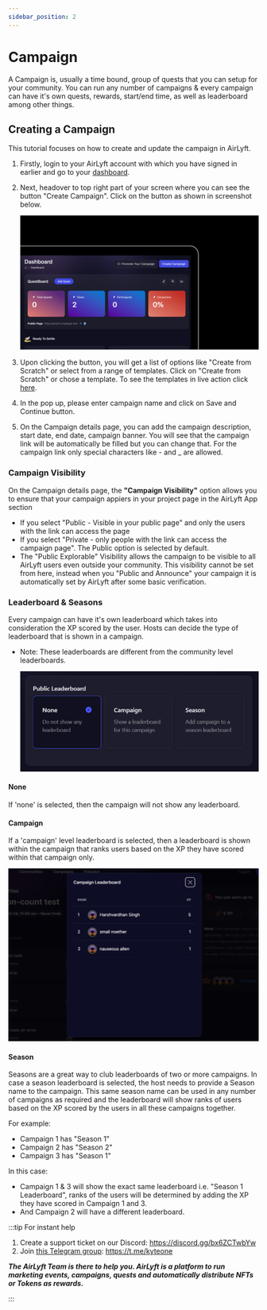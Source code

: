 ```yaml
---
sidebar_position: 2
---
```


# Campaign

A Campaign is, usually a time bound, group of quests that you can setup for your community. You can run any number of campaigns & every campaign can have it's own quests, rewards, start/end time, as well as leaderboard among other things.

## Creating a Campaign

This tutorial focuses on how to create and update the campaign in AirLyft.

1. Firstly, login to your AirLyft account with which you have signed in earlier and go to your [dashboard](https://account.airlyft.one/).
2. Next, headover to top right part of your screen where you can see the button "Create Campaign". Click on the button as shown in screenshot below.

   ![Create Campaign](../images/createcampaign.png)

3. Upon clicking the button, you will get a list of options like "Create from Scratch" or select from a range of templates. Click on "Create from Scratch" or chose a template. To see the templates in live action click [here](https://docs.airlyft.one/templates/).
4. In the pop up, please enter campaign name and click on Save and Continue button.
5. On the Campaign details page, you can add the campaign description, start date, end date, campaign banner. You will see that the campaign link will be automatically be filled but you can change that. For the campaign link only special characters like - and \_ are allowed.

### Campaign Visibility

On the Campaign details page, the **"Campaign Visibility"** option allows you to ensure that your campaign appiers in your project page in the AirLyft App section

- If you select "Public - Visible in your public page" and only the users with the link can access the page
- If you select "Private - only people with the link can access the campaign page". The Public option is selected by default.
- The "Public Explorable" Visibility allows the campaign to be visible to all AirLyft users even outside your community. This visibility cannot be set from here, instead when you "Public and Announce" your campaign it is automatically set by AirLyft after some basic verification.

### Leaderboard & Seasons

Every campaign can have it's own leaderboard which takes into consideration the XP scored by the user. Hosts can decide the type of leaderboard that is shown in a campaign.

- Note: These leaderboards are different from the community level leaderboards.

  ![Leaderboard](../images/leaderboard.png)

#### None

If 'none' is selected, then the campaign will not show any leaderboard.

#### Campaign

If a 'campaign' level leaderboard is selected, then a leaderboard is shown within the campaign that ranks users based on the XP they have scored within that campaign only.

![Leaderboard](../images/leaderboard-modal.png)

#### Season

Seasons are a great way to club leaderboards of two or more campaigns. In case a season leaderboard is selected, the host needs to provide a Season name to the campaign. This same season name can be used in any number of campaigns as required and the leaderboard will show ranks of users based on the XP scored by the users in all these campaigns together.

For example:

- Campaign 1 has "Season 1"
- Campaign 2 has "Season 2"
- Campaign 3 has "Season 1"

In this case:

- Campaign 1 & 3 will show the exact same leaderboard i.e. "Season 1 Leaderboard", ranks of the users will be determined by adding the XP they have scored in Campaign 1 and 3.
- And Campaign 2 will have a different leaderboard.

:::tip For instant help

1. Create a support ticket on our Discord: https://discord.gg/bx6ZCTwbYw
2. Join [this Telegram group](https://t.me/kyteone): https://t.me/kyteone

**_The AirLyft Team is there to help you. AirLyft is a platform to run marketing events, campaigns, quests and automatically distribute NFTs or Tokens as rewards._**

:::
